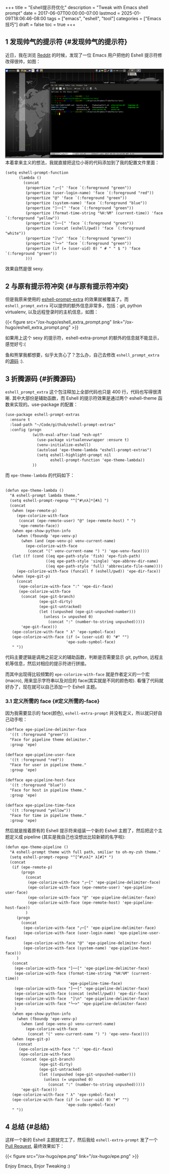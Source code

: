 +++
title = "Eshell提示符优化"
description = "Tweak with Emacs shell prompt"
date = 2017-06-07T00:00:00-07:00
lastmod = 2025-01-09T18:06:46-08:00
tags = ["emacs", "eshell", "tool"]
categories = ["Emacs技巧"]
draft = false
toc = true
+++

## <span class="section-num">1</span> 发现帅气的提示符 {#发现帅气的提示符}

近日，我在浏览 [Reddit](https://www.reddit.com/r/emacs/comments/6f0rkz/my_fancy_eshell_prompt/) 的时候，发现了一位 Emacs 用户把他的 Eshell 提示符修改得很帅，如图：

[![](/ox-hugo/eshell_prompt.png)](/ox-hugo/eshell_prompt.png)
本着拿来主义的想法，我就直接把这位小哥的代码添加到了我的配置文件里面：

```elisp
(setq eshell-prompt-function
      (lambda ()
        (concat
         (propertize "┌─[" 'face `(:foreground "green"))
         (propertize (user-login-name) 'face `(:foreground "red"))
         (propertize "@" 'face `(:foreground "green"))
         (propertize (system-name) 'face `(:foreground "blue"))
         (propertize "]──[" 'face `(:foreground "green"))
         (propertize (format-time-string "%H:%M" (current-time)) 'face `(:foreground "yellow"))
         (propertize "]──[" 'face `(:foreground "green"))
         (propertize (concat (eshell/pwd)) 'face `(:foreground "white"))
         (propertize "]\n" 'face `(:foreground "green"))
         (propertize "└─>" 'face `(:foreground "green"))
         (propertize (if (= (user-uid) 0) " # " " $ ") 'face `(:foreground "green"))
         )))
```

效果自然是很 sexy.


## <span class="section-num">2</span> 与原有提示符冲突 {#与原有提示符冲突}

但是我原来使用的 [eshell-prompt-extra](https://github.com/kaihaosw/eshell-prompt-extras) 的效果就被覆盖了。而 `eshell_prompt_extra` 可以提供的额外信息非常多，包括：git, python virtualenv, 以及远程登录时的主机信息，如图：

{{< figure src="/ox-hugo/eshell_extra_prompt.png" link="/ox-hugo/eshell_extra_prompt.png" >}}

如果用上这个 sexy 的提示符，eshell-extra-prompt 的额外的信息就不能显示，感觉好亏:(

鱼和熊掌我都想要，似乎太贪心了？怎么办，自己去修改 `eshell_prompt_extra` 的[源码](https://github.com/kaihaosw/eshell-prompt-extras/blob/master/eshell-prompt-extras.el) :).


## <span class="section-num">3</span> 折腾源码 {#折腾源码}

`eshell_prompt_extra` 这个包注释加上全部代码也只是 400 行，代码也写得很清晰. 其中大部份是辅助函数，而 Eshell 的提示符效果是通过两个 eshell-theme 函数来实现的。use-package 的配置：

```elisp
(use-package eshell-prompt-extras
  :ensure t
  :load-path "~/Code/github/eshell-prompt-extras"
  :config (progn
            (with-eval-after-load "esh-opt"
              (use-package virtualenvwrapper :ensure t)
              (venv-initialize-eshell)
              (autoload 'epe-theme-lambda "eshell-prompt-extras")
              (setq eshell-highlight-prompt nil
                    eshell-prompt-function 'epe-theme-lambda))
            ))
```

而 `epe-theme-lambda` 的代码如下：

```elisp

(defun epe-theme-lambda ()
  "A eshell-prompt lambda theme."
  (setq eshell-prompt-regexp "^[^#\nλ]*[#λ] ")
  (concat
   (when (epe-remote-p)
     (epe-colorize-with-face
      (concat (epe-remote-user) "@" (epe-remote-host) " ")
      'epe-remote-face))
   (when epe-show-python-info
     (when (fboundp 'epe-venv-p)
       (when (and (epe-venv-p) venv-current-name)
         (epe-colorize-with-face
          (concat "(" venv-current-name ") ") 'epe-venv-face))))
   (let ((f (cond ((eq epe-path-style 'fish) 'epe-fish-path)
                  ((eq epe-path-style 'single) 'epe-abbrev-dir-name)
                  ((eq epe-path-style 'full) 'abbreviate-file-name))))
     (epe-colorize-with-face (funcall f (eshell/pwd)) 'epe-dir-face))
   (when (epe-git-p)
     (concat
      (epe-colorize-with-face ":" 'epe-dir-face)
      (epe-colorize-with-face
       (concat (epe-git-branch)
               (epe-git-dirty)
               (epe-git-untracked)
               (let ((unpushed (epe-git-unpushed-number)))
                 (unless (= unpushed 0)
                   (concat ":" (number-to-string unpushed)))))
       'epe-git-face)))
   (epe-colorize-with-face " λ" 'epe-symbol-face)
   (epe-colorize-with-face (if (= (user-uid) 0) "#" "")
                           'epe-sudo-symbol-face)
   " "))
```

代码主要逻辑是调用之前定义的辅助函数，判断是否需要显示 git, python, 远程主机等信息，然后对相应的提示符进行拼接。

而其中出现得比较频繁的 `epe-colorize-with-face` 就是作者定义的一个宏(macro), 用来显示字符串以及对应的 face(其实就是不同的颜色啦). 看懂了代码就好办了，现在就可以自己添加一个 Eshell 主题。


### <span class="section-num">3.1</span> 定义所需的 face {#定义所需的-face}

因为我需要显示的 face(颜色), `eshell-extra-prompt` 并没有定义，所以就只好自己动手啦：

```elisp
(defface epe-pipeline-delimiter-face
  '((t :foreground "green"))
  "Face for pipeline theme delimiter."
  :group 'epe)

(defface epe-pipeline-user-face
  '((t :foreground "red"))
  "Face for user in pipeline theme."
  :group 'epe)

(defface epe-pipeline-host-face
  '((t :foreground "blue"))
  "Face for host in pipeline theme."
  :group 'epe)

(defface epe-pipeline-time-face
  '((t :foreground "yellow"))
  "Face for time in pipeline theme."
  :group 'epe)
```

然后就是按着原有的 Eshell 提示符来组装一个新的 Eshell 主题了，然后把这个主题定义成 pipeline (其实是我自己也没想出比较新颖的名字啦):

```elisp
(defun epe-theme-pipeline ()
  "A eshell-prompt theme with full path, smiliar to oh-my-zsh theme."
  (setq eshell-prompt-regexp "^[^#\nλ]* λ[#]* ")
  (concat
   (if (epe-remote-p)
       (progn
         (concat
          (epe-colorize-with-face "┌─[" 'epe-pipeline-delimiter-face)
          (epe-colorize-with-face (epe-remote-user) 'epe-pipeline-user-face)
          (epe-colorize-with-face "@" 'epe-pipeline-delimiter-face)
          (epe-colorize-with-face (epe-remote-host) 'epe-pipeline-host-face))
         )
     (progn
       (concat
        (epe-colorize-with-face "┌─[" 'epe-pipeline-delimiter-face)
        (epe-colorize-with-face (user-login-name) 'epe-pipeline-user-face)
        (epe-colorize-with-face "@" 'epe-pipeline-delimiter-face)
        (epe-colorize-with-face (system-name) 'epe-pipeline-host-face)))
     )
   (concat
    (epe-colorize-with-face "]──[" 'epe-pipeline-delimiter-face)
    (epe-colorize-with-face (format-time-string "%H:%M" (current-time))
                            'epe-pipeline-time-face)
    (epe-colorize-with-face "]──[" 'epe-pipeline-delimiter-face)
    (epe-colorize-with-face (concat (eshell/pwd)) 'epe-dir-face)
    (epe-colorize-with-face  "]\n" 'epe-pipeline-delimiter-face)
    (epe-colorize-with-face "└─>" 'epe-pipeline-delimiter-face)
    )
   (when epe-show-python-info
     (when (fboundp 'epe-venv-p)
       (when (and (epe-venv-p) venv-current-name)
         (epe-colorize-with-face
          (concat "(" venv-current-name ") ") 'epe-venv-face))))
   (when (epe-git-p)
     (concat
      (epe-colorize-with-face ":" 'epe-dir-face)
      (epe-colorize-with-face
       (concat (epe-git-branch)
               (epe-git-dirty)
               (epe-git-untracked)
               (let ((unpushed (epe-git-unpushed-number)))
                 (unless (= unpushed 0)
                   (concat ":" (number-to-string unpushed)))))
       'epe-git-face)))
   (epe-colorize-with-face " λ" 'epe-symbol-face)
   (epe-colorize-with-face (if (= (user-uid) 0) "#" "")
                           'epe-sudo-symbol-face)
   " "))
```


## <span class="section-num">4</span> 总结 {#总结}

这样一个新的 Eshell 主题就完工了，然后我给 `eshell-extra-prompt` 发了一个[Pull Request](https://github.com/kaihaosw/eshell-prompt-extras/pull/16), 最终效果如下：

{{< figure src="/ox-hugo/epe.png" link="/ox-hugo/epe.png" >}}

Enjoy Emacs, Enjor Tweaking :)
